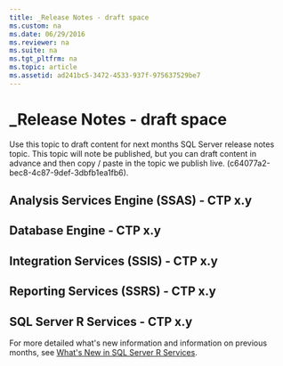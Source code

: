 ```yaml
---
title: _Release Notes - draft space
ms.custom: na
ms.date: 06/29/2016
ms.reviewer: na
ms.suite: na
ms.tgt_pltfrm: na
ms.topic: article
ms.assetid: ad241bc5-3472-4533-937f-975637529be7
---
```

# _Release Notes - draft space
Use this topic to draft content for next months SQL Server release notes topic. This topic will note be published, but you can draft content in advance and then copy / paste in the topic we publish live.  (c64077a2-bec8-4c87-9def-3dbfb1ea1fb6).  
  
## Analysis Services Engine (SSAS) - CTP x.y  
  
## Database Engine - CTP x.y  
  
## Integration Services (SSIS) - CTP x.y  
  
## Reporting Services (SSRS) - CTP x.y  
  
##  <a name="bkmk_ssrservices"></a> SQL Server R Services - CTP x.y  
 For more detailed what's new information and information on previous months, see  [What's New in SQL Server R Services](../../Topics/TopicNameNotContainA/What-s-New-in-SQL-Server-R-Services.md).